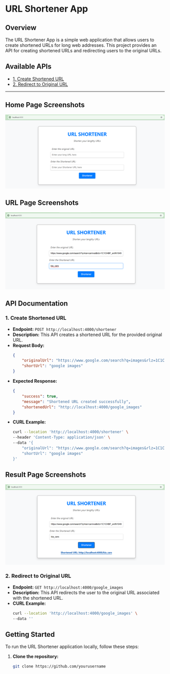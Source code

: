 # URL Shortener App

## Overview
The URL Shortener App is a simple web application that allows users to create shortened URLs for long web addresses. This project provides an API for creating shortened URLs and redirecting users to the original URLs.

## Available APIs
- [1. Create Shortened URL](#1-create-shortened-url)
- [2. Redirect to Original URL](#2-redirect-to-original-url)

---


## Home Page Screenshots
![Homepage Page Screenshot](public/images/home_page.png)


## URL Page Screenshots
![URL Page Screenshot](public/images/url.png)


## API Documentation

### 1. Create Shortened URL
- **Endpoint:** `POST http://localhost:4000/shortener`
- **Description:** This API creates a shortened URL for the provided original URL.
- **Request Body:**
    ```json
    {
        "originalUrl": "https://www.google.com/search?q=images&rlz=1C1CHBF_enIN1049IN1049&oq=images&gs_lcrp=EgZjaHJvbWUyBggAEEUYOTIHCAEQABiPAjIHCAIQABiPAtIBBzY5NGowajeoAgiwAgE&sourceid=chrome&ie=UTF-8",
        "shortUrl": "google images"
    }
    ```
- **Expected Response:**
    ```json
    {
        "success": true,
        "message": "Shortened URL created successfully",
        "shortenedUrl": "http://localhost:4000/google_images"
    }
    ```
- **CURL Example:**
    ```bash
    curl --location 'http://localhost:4000/shortener' \
    --header 'Content-Type: application/json' \
    --data '{
        "originalUrl": "https://www.google.com/search?q=images&rlz=1C1CHBF_enIN1049IN1049&oq=images&gs_lcrp=EgZjaHJvbWUyBggAEEUYOTIHCAEQABiPAjIHCAIQABiPAtIBBzY5NGowajeoAgiwAgE&sourceid=chrome&ie=UTF-8",
        "shortUrl": "google images"
    }'
    ```


## Result Page Screenshots
![Result Page Screenshot](public/images/shortened_result.png)


### 2. Redirect to Original URL
- **Endpoint:** `GET http://localhost:4000/google_images`
- **Description:** This API redirects the user to the original URL associated with the shortened URL.
- **CURL Example:**
    ```bash
    curl --location 'http://localhost:4000/google_images' \
    --data ''
    ```

## Getting Started
To run the URL Shortener application locally, follow these steps:

1. **Clone the repository:**
   ```bash
   git clone https://github.com/yourusername